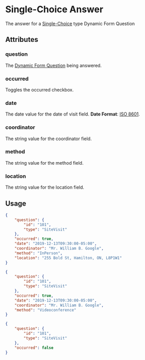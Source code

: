 # Single-Choice Answer <Badge text="object" vertical="middle" />
The answer for a [Single-Choice](./df-question-type/#single-choice) type Dynamic Form Question

## Attributes
### question [<Badge text="object" vertical="middle" />](./df-question)
The [Dynamic Form Question](./df-question) being answered.

### occurred <Badge text="boolean" vertical="middle" />
Toggles the occurred checkbox.

### date <Badge text="string" vertical="middle" /> <Badge text="only visible if occurred is true" type="error" vertical="middle" />
The date value for the date of visit field. **Date Format**: [ISO 8601](https://en.wikipedia.org/wiki/ISO_8601).

### coordinator <Badge text="string" vertical="middle" /> <Badge text="only visible if occurred is true" type="error" vertical="middle" />
The string value for the coordinator field.

### method <Badge text="string" vertical="middle" /> <Badge text="only visible if occurred is true" type="error" vertical="middle" />
The string value for the method field.

### location <Badge text="string" vertical="middle" /> <Badge text="only visible if method is 'InPerson'" type="error" vertical="middle" />
The string value for the location field.

## Usage
``` json
{
    "question": {
        "id": "101",
        "type": "SiteVisit"
    },
    "occurred": true,
    "date": "2019-12-13T09:30:00-05:00",
    "coordinator": "Mr. William B. Google",
    "method": "InPerson",
    "location": "255 Bold St, Hamilton, ON, L8P1W1"
}
```
``` json
{
    "question": {
        "id": "101",
        "type": "SiteVisit"
    },
    "occurred": true,
    "date": "2019-12-13T09:30:00-05:00",
    "coordinator": "Mr. William B. Google",
    "method": "Videoconference"
}
```
``` json
{
    "question": {
        "id": "101",
        "type": "SiteVisit"
    },
    "occurred": false
}
```